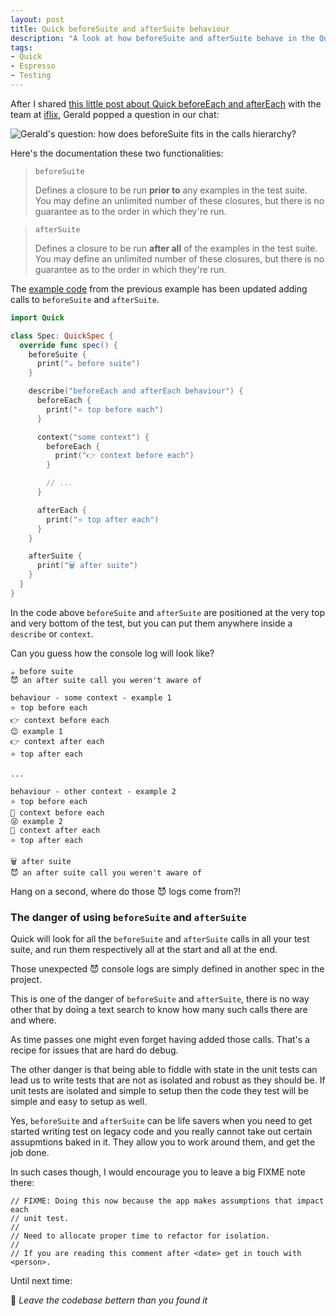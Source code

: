 ```yaml
---
layout: post
title: Quick beforeSuite and afterSuite behaviour
description: "A look at how beforeSuite and afterSuite behave in the Quick testing framework, and the dangers of using them"
tags:
- Quick
- Espresso
- Testing
---
```


After I shared [this little post about Quick beforeEach and afterEach](https://mokacoding.com/blog/quick-beforeeach-aftereach-behaviour/) with the team at [iflix](https://twitter.com/iflixdevs), Gerald popped a question in our chat:

![Gerald's question: how does beforeSuite fits in the calls hierarchy?](https://s3.amazonaws.com/mokacoding/2017-05-11-beforesuite-aftersuite-question.jpg)

Here's the documentation these two functionalities:

> `beforeSuite`
>
> Defines a closure to be run **prior to** any examples in the test suite.
> You may define an unlimited number of these closures, but there is no guarantee as to the order in which they're run.

> `afterSuite`
>
> Defines a closure to be run **after all** of the examples in the test suite.
> You may define an unlimited number of these closures, but there is no guarantee as to the order in which they're run.

The [example code](https://github.com/mokacoding/quick-beforeEach-afterEach-behaviour) from the previous example has been updated adding calls to `beforeSuite` and `afterSuite`.

```swift
import Quick

class Spec: QuickSpec {
  override func spec() {
    beforeSuite {
      print("☕️ before suite")
    }

    describe("beforeEach and afterEach behaviour") {
      beforeEach {
        print("⭐️ top before each")
      }

      context("some context") {
        beforeEach {
          print("👉 context before each")
        }

        // ...
      }

      afterEach {
        print("⭐️ top after each")
      }
    }

    afterSuite {
      print("🗑 after suite")
    }
  }
}
```

In the code above `beforeSuite` and `afterSuite` are positioned at the very top and very bottom of the test, but you can put them anywhere inside a `describe` or `context`.

Can you guess how the console log will look like?

```
☕️ before suite
😈 an after suite call you weren't aware of

behaviour - some context - example 1
⭐️ top before each
👉 context before each
😊 example 1
👉 context after each
⭐️ top after each

...

behaviour - other context - example 2
⭐️ top before each
🍎 context before each
😜 example 2
🍎 context after each
⭐️ top after each

🗑 after suite
😈 an after suite call you weren't aware of
```

Hang on a second, where do those 😈 logs come from?!

### The danger of using `beforeSuite` and `afterSuite`

Quick will look for all the `beforeSuite` and `afterSuite` calls in all your test suite, and run them respectively all at the start and all at the end.

Those unexpected 😈 console logs are simply defined in another spec in the project.

This is one of the danger of `beforeSuite` and `afterSuite`, there is no way other that by doing a text search to know how many such calls there are and where.

As time passes one might even forget having added those calls. That's a recipe for issues that are hard do debug.

The other danger is that being able to fiddle with state in the unit tests can lead us to write tests that are not as isolated and robust as they should be. If unit tests are isolated and simple to setup then the code they test will be simple and easy to setup as well.

Yes, `beforeSuite` and `afterSuite` can be life savers when you need to get started writing test on legacy code and you really cannot take out certain assupmtions baked in it. They allow you to work around them, and get the job done.

In such cases though, I would encourage you to leave a big FIXME note there:

```
// FIXME: Doing this now because the app makes assumptions that impact each
// unit test.
//
// Need to allocate proper time to refactor for isolation.
//
// If you are reading this comment after <date> get in touch with <person>.
```

Until next time:

👋 _Leave the codebase bettern than you found it_
